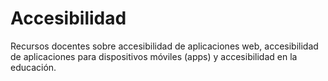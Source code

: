 # Accesibilidad
Recursos docentes sobre accesibilidad de aplicaciones web, accesibilidad de aplicaciones para dispositivos móviles (apps) y accesibilidad en la educación.